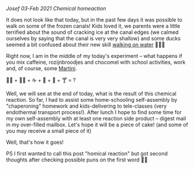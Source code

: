 *Josef 03-Feb 2021*
*Chemical homeaction*

It does not look like that today, but in the past few days
it was possible to walk on some of the frozen canals!
Kids loved it,
we parents were a little terrified about the sound of cracking ice at the canal edges
(we calmed ourselves by saying that the canal is very very shallow)
and some ducks seemed a bit confused about their new skill
[walking on water](https://jmelcr.tumblr.com/post/641378600731443200/miracleduck-walk-on-water-miracle-performed-by) 🦆🧊😃

Right now, I am in the middle of my today's experiment –
what happens if you mix caffeine, rozijnbroodjes and chocomel 
with school activities, work and, of course, some [Martini](http://cgmartini.nl/).

👨‍💻 + 🧑‍🏫 + ☕️ + 🧇 + 🧋 + 🍸 = ?

Well, we will see at the end of today, 
what is the result of this chemical reaction.
So far, 
I had to assist some home-schooling self-assembly 
by "chaperoning" homework 
and kids-delivering to tele-classes (very endothermal transport process!). 
After lunch I hope to find some time for my own self-assembly
with at least one reaction side product –
digest mail in my over-filled mailbox.
Let's hope it will be a piece of cake!
(and some of you may receive a small piece of it)


Well, that's how it goes! 


PS I first wanted to call this post "homical reaction"
but got second thoughts after checking possible puns on the first word 😬😉

